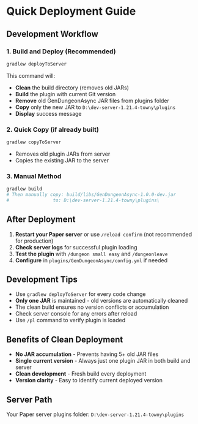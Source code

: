 # Quick Deployment Guide

## Development Workflow

### 1. Build and Deploy (Recommended)
```bash
gradlew deployToServer
```
This command will:
- **Clean** the build directory (removes old JARs)
- **Build** the plugin with current Git version
- **Remove** old GenDungeonAsync JAR files from plugins folder
- **Copy** only the new JAR to `D:\dev-server-1.21.4-towny\plugins`
- **Display** success message

### 2. Quick Copy (if already built)
```bash
gradlew copyToServer
```
- Removes old plugin JARs from server
- Copies the existing JAR to the server

### 3. Manual Method
```bash
gradlew build
# Then manually copy: build/libs/GenDungeonAsync-1.0.0-dev.jar
#                to: D:\dev-server-1.21.4-towny\plugins\
```

## After Deployment
1. **Restart your Paper server** or use `/reload confirm` (not recommended for production)
2. **Check server logs** for successful plugin loading
3. **Test the plugin** with `/dungeon small easy` and `/dungeonleave`
4. **Configure** in `plugins/GenDungeonAsync/config.yml` if needed

## Development Tips
- Use `gradlew deployToServer` for every code change
- **Only one JAR** is maintained - old versions are automatically cleaned
- The clean build ensures no version conflicts or accumulation
- Check server console for any errors after reload
- Use `/pl` command to verify plugin is loaded

## Benefits of Clean Deployment
- **No JAR accumulation** - Prevents having 5+ old JAR files
- **Single current version** - Always just one plugin JAR in both build and server
- **Clean development** - Fresh build every deployment
- **Version clarity** - Easy to identify current deployed version

## Server Path
Your Paper server plugins folder: `D:\dev-server-1.21.4-towny\plugins`
